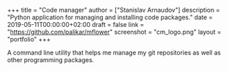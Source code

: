 +++
title = "Code manager"
author = ["Stanislav Arnaudov"]
description = "Python application for managing and installing code packages."
date = 2019-05-11T00:00:00+02:00
draft = false
link = "https://github.com/palikar/mflower"
screenshot = "cm_logo.png"
layout = "portfolio"
+++

A command line utility that helps me manage my git repositories as well as other programming packages.
